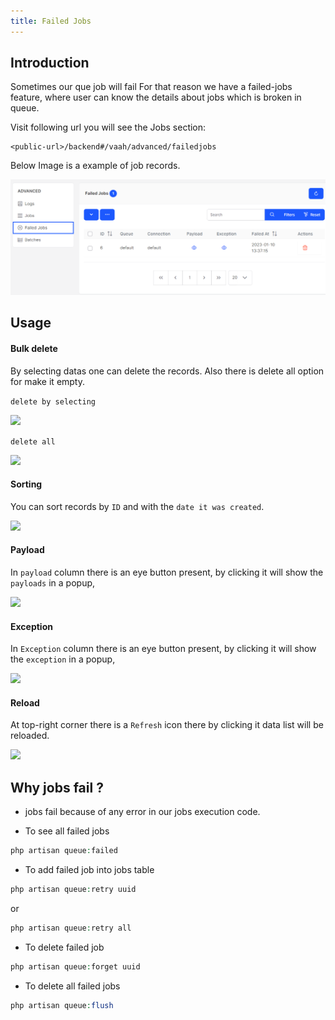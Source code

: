 ```yaml
---
title: Failed Jobs
---
```


## Introduction

Sometimes our que job will fail For that reason we have a failed-jobs feature, where user can know the details about jobs which is broken in queue.

Visit following url you will see the Jobs section:

```http request
<public-url>/backend#/vaah/advanced/failedjobs
```

Below Image is a example of job records.

<img  src="/images/failedjobs-1.png">

## Usage

#### Bulk delete

By selecting datas one can delete the records. Also there is delete all option for make it empty.

```delete by selecting```

<img  src="/images/failedjobs-2.png">

```delete all```

<img  src="/images/failedjobs-3.png">

#### Sorting
You can sort records by `ID` and with the `date it was created`.

<img  src="/images/failedjobs-4.png">

#### Payload
In `payload` column there is an eye button present, by clicking it will show the `payloads` in a popup,

<img  src="/images/failedjobs-5.png">

#### Exception
In `Exception` column there is an eye button present, by clicking it will show the `exception` in a popup,

<img  src="/images/failedjobs-6.png">

#### Reload
At top-right corner there is a `Refresh` icon there by clicking it data list will be reloaded.

<img  src="/images/failedjobs-7.png">

## Why jobs fail ?

- jobs fail because of any error in our jobs execution code.

- To see all failed jobs
```php
php artisan queue:failed
```
- To add failed job into jobs table
```php
php artisan queue:retry uuid
``` 
or 
```php
php artisan queue:retry all
```
- To delete failed job 
```php
php artisan queue:forget uuid
```
- To delete all failed jobs 
```php
php artisan queue:flush
```
